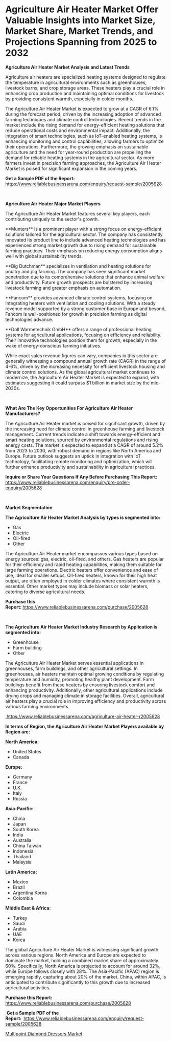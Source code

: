 <p><h1>Agriculture Air Heater Market Offer Valuable Insights into Market Size, Market Share, Market Trends, and Projections Spanning from 2025 to 2032</h1></p><p><strong>Agriculture Air Heater Market Analysis and Latest Trends</strong></p>
<p><p>Agriculture air heaters are specialized heating systems designed to regulate the temperature in agricultural environments such as greenhouses, livestock barns, and crop storage areas. These heaters play a crucial role in enhancing crop production and maintaining optimal conditions for livestock by providing consistent warmth, especially in colder months. </p><p>The Agriculture Air Heater Market is expected to grow at a CAGR of 6.1% during the forecast period, driven by the increasing adoption of advanced farming techniques and climate control technologies. Recent trends in the market include the rising demand for energy-efficient heating solutions that reduce operational costs and environmental impact. Additionally, the integration of smart technologies, such as IoT-enabled heating systems, is enhancing monitoring and control capabilities, allowing farmers to optimize their operations. Furthermore, the growing emphasis on sustainable agriculture and the need for year-round production are propelling the demand for reliable heating systems in the agricultural sector. As more farmers invest in precision farming approaches, the Agriculture Air Heater Market is poised for significant expansion in the coming years.</p></p>
<p><strong>Get a Sample PDF of the Report:&nbsp;</strong> <a href="https://www.reliablebusinessarena.com/enquiry/request-sample/2005628?utm_campaign=1902&utm_medium=2&utm_source=Github&utm_content=ia&utm_term=02032025&utm_id=agriculture-air-heater">https://www.reliablebusinessarena.com/enquiry/request-sample/2005628</a></p>
<p>&nbsp;</p>
<p><strong>Agriculture Air Heater Major Market Players</strong></p>
<p><p>The Agriculture Air Heater Market features several key players, each contributing uniquely to the sector's growth. </p><p>**Munters** is a prominent player with a strong focus on energy-efficient solutions tailored for the agricultural sector. The company has consistently innovated its product line to include advanced heating technologies and has experienced strong market growth due to rising demand for sustainable farming practices. Their emphasis on reducing energy consumption aligns well with global sustainability trends.</p><p>**Big Dutchman** specializes in ventilation and heating solutions for poultry and pig farming. The company has seen significant market penetration due to its comprehensive solutions that enhance animal welfare and productivity. Future growth prospects are bolstered by increasing livestock farming and greater emphasis on automation.</p><p>**Fancom** provides advanced climate control systems, focusing on integrating heaters with ventilation and cooling solutions. With a steady revenue model supported by a strong customer base in Europe and beyond, Fancom is well-positioned for growth in precision farming as digital technologies advance.</p><p>**Doll Warmetechnik GmbH** offers a range of professional heating systems for agricultural applications, focusing on efficiency and reliability. Their innovative technologies position them for growth, especially in the wake of energy-conscious farming initiatives.</p><p>While exact sales revenue figures can vary, companies in this sector are generally witnessing a compound annual growth rate (CAGR) in the range of 4-6%, driven by the increasing necessity for efficient livestock housing and climate control solutions. As the global agricultural market continues to modernize, the Agriculture Air Heater Market is expected to expand, with estimates suggesting it could surpass $1 billion in market size by the mid-2030s.</p></p>
<p>&nbsp;</p>
<p><strong>What Are The Key Opportunities For Agriculture Air Heater Manufacturers?</strong></p>
<p><p>The Agriculture Air Heater market is poised for significant growth, driven by the increasing need for climate control in greenhouse farming and livestock management. Current trends indicate a shift towards energy-efficient and smart heating solutions, spurred by environmental regulations and rising energy costs. The market is expected to expand at a CAGR of around 5.2% from 2023 to 2030, with robust demand in regions like North America and Europe. Future outlook suggests an uptick in integration with IoT technology, facilitating remote monitoring and optimization, which will further enhance productivity and sustainability in agricultural practices.</p></p>
<p><strong>Inquire or Share Your Questions If Any Before Purchasing This Report:</strong> <a href="https://www.reliablebusinessarena.com/enquiry/pre-order-enquiry/2005628?utm_campaign=1902&utm_medium=2&utm_source=Github&utm_content=ia&utm_term=02032025&utm_id=agriculture-air-heater">https://www.reliablebusinessarena.com/enquiry/pre-order-enquiry/2005628</a></p>
<p>&nbsp;</p>
<p><strong>Market Segmentation</strong></p>
<p><strong>The Agriculture Air Heater Market Analysis by types is segmented into:</strong></p>
<p><ul><li>Gas</li><li>Electric</li><li>Oil-fired</li><li>Other</li></ul></p>
<p><p>The Agriculture Air Heater market encompasses various types based on energy sources: gas, electric, oil-fired, and others. Gas heaters are popular for their efficiency and rapid heating capabilities, making them suitable for large farming operations. Electric heaters offer convenience and ease of use, ideal for smaller setups. Oil-fired heaters, known for their high heat output, are often employed in colder climates where consistent warmth is essential. Other market types may include biomass or solar heaters, catering to diverse agricultural needs.</p></p>
<p><strong>Purchase this Report:&nbsp;</strong><a href="https://www.reliablebusinessarena.com/purchase/2005628?utm_campaign=1902&utm_medium=2&utm_source=Github&utm_content=ia&utm_term=02032025&utm_id=agriculture-air-heater">https://www.reliablebusinessarena.com/purchase/2005628</a></p>
<p>&nbsp;</p>
<p><strong>The Agriculture Air Heater Market Industry Research by Application is segmented into:</strong></p>
<p><ul><li>Greenhouse</li><li>Farm building</li><li>Other</li></ul></p>
<p><p>The Agriculture Air Heater Market serves essential applications in greenhouses, farm buildings, and other agricultural settings. In greenhouses, air heaters maintain optimal growing conditions by regulating temperature and humidity, promoting healthy plant development. Farm buildings benefit from these heaters by ensuring livestock comfort and enhancing productivity. Additionally, other agricultural applications include drying crops and managing climate in storage facilities. Overall, agricultural air heaters play a crucial role in improving efficiency and productivity across various farming environments.</p></p>
<p><a href="https://www.reliablebusinessarena.com/agriculture-air-heater-r2005628?utm_campaign=1902&utm_medium=2&utm_source=Github&utm_content=ia&utm_term=02032025&utm_id=agriculture-air-heater">&nbsp;https://www.reliablebusinessarena.com/agriculture-air-heater-r2005628</a></p>
<p><strong>In terms of Region, the Agriculture Air Heater Market Players available by Region are:</strong></p>
<p>
    <p> <strong> North America: </strong>
        <ul>
            <li>United States</li>
            <li>Canada</li>
        </ul>
        </p> 
    <p> <strong> Europe: </strong>
        <ul>
            <li>Germany</li>
            <li>France</li>
            <li>U.K.</li>
            <li>Italy</li>
            <li>Russia</li>
        </ul>
        </p> 
    <p> <strong> Asia-Pacific: </strong>
        <ul>
            <li>China</li>
            <li>Japan</li>
            <li>South Korea</li>
            <li>India</li>
            <li>Australia</li>
            <li>China Taiwan</li>
            <li>Indonesia</li>
            <li>Thailand</li>
            <li>Malaysia</li>
        </ul>
        </p> 
    <p> <strong> Latin America: </strong>
        <ul>
            <li>Mexico</li>
            <li>Brazil</li>
            <li>Argentina Korea</li>
            <li>Colombia</li>
        </ul>
        </p> 
    <p> <strong> Middle East & Africa: </strong>
        <ul>
            <li>Turkey</li>
            <li>Saudi</li>
            <li>Arabia</li>
            <li>UAE</li>
            <li>Korea</li>
        </ul>
    </p>
    </p>
<p><p>The global Agriculture Air Heater Market is witnessing significant growth across various regions. North America and Europe are expected to dominate the market, holding a combined market share of approximately 60%. Specifically, North America is projected to account for around 32%, while Europe follows closely with 28%. The Asia-Pacific (APAC) region is emerging rapidly, capturing about 20% of the market. China, within APAC, is anticipated to contribute significantly to this growth due to increased agricultural activities.</p></p>
<p><strong>Purchase this Report: </strong><a href="https://www.reliablebusinessarena.com/purchase/2005628?utm_campaign=1902&utm_medium=2&utm_source=Github&utm_content=ia&utm_term=02032025&utm_id=agriculture-air-heater">https://www.reliablebusinessarena.com/purchase/2005628</a></p>
<p>&nbsp;<strong>Get a Sample PDF of the Report:&nbsp;&nbsp;</strong><a href="https://www.reliablebusinessarena.com/enquiry/request-sample/2005628?utm_campaign=1902&utm_medium=2&utm_source=Github&utm_content=ia&utm_term=02032025&utm_id=agriculture-air-heater">https://www.reliablebusinessarena.com/enquiry/request-sample/2005628</a></p>
<p><strong></strong></p>
<p><p><a href="https://github.com/rahu1506/Market-Research-Report-List-6/blob/main/multipoint-diamond-dressers-market.md?utm_campaign=1902&utm_medium=2&utm_source=Github&utm_content=ia&utm_term=02032025&utm_id=agriculture-air-heater">Multipoint Diamond Dressers Market</a></p></p>